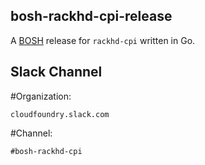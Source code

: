 ## bosh-rackhd-cpi-release

A [BOSH](https://github.com/cloudfoundry/bosh) release for `rackhd-cpi` written in Go.

## Slack Channel
#Organization:
```
cloudfoundry.slack.com
```
#Channel:
```
#bosh-rackhd-cpi
```
